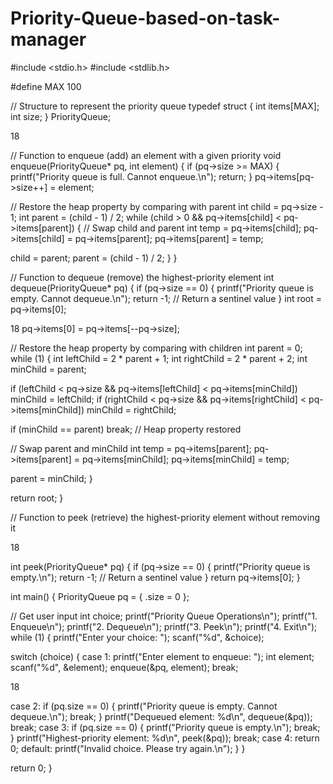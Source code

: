 # Priority-Queue-based-on-task-manager
#include <stdio.h>
#include <stdlib.h>

#define MAX 100

// Structure to represent the priority queue
typedef struct {
int items[MAX];
int size;
} PriorityQueue;

18

// Function to enqueue (add) an element with a given priority
void enqueue(PriorityQueue* pq, int element) {
if (pq->size >= MAX) {
printf("Priority queue is full. Cannot enqueue.\n");
return;
}
pq->items[pq->size++] = element;

// Restore the heap property by comparing with parent
int child = pq->size - 1;
int parent = (child - 1) / 2;
while (child > 0 && pq->items[child] < pq->items[parent]) {
// Swap child and parent
int temp = pq->items[child];
pq->items[child] = pq->items[parent];
pq->items[parent] = temp;

child = parent;
parent = (child - 1) / 2;
}
}

// Function to dequeue (remove) the highest-priority element
int dequeue(PriorityQueue* pq) {
if (pq->size == 0) {
printf("Priority queue is empty. Cannot dequeue.\n");
return -1; // Return a sentinel value
}
int root = pq->items[0];

18
pq->items[0] = pq->items[--pq->size];

// Restore the heap property by comparing with children
int parent = 0;
while (1) {
int leftChild = 2 * parent + 1;
int rightChild = 2 * parent + 2;
int minChild = parent;

if (leftChild < pq->size && pq->items[leftChild] < pq->items[minChild])
minChild = leftChild;
if (rightChild < pq->size && pq->items[rightChild] < pq->items[minChild])
minChild = rightChild;

if (minChild == parent)
break; // Heap property restored

// Swap parent and minChild
int temp = pq->items[parent];
pq->items[parent] = pq->items[minChild];
pq->items[minChild] = temp;

parent = minChild;
}

return root;
}

// Function to peek (retrieve) the highest-priority element without removing it

18

int peek(PriorityQueue* pq) {
if (pq->size == 0) {
printf("Priority queue is empty.\n");
return -1; // Return a sentinel value
}
return pq->items[0];
}

int main() {
PriorityQueue pq = { .size = 0 };

// Get user input
int choice;
printf("Priority Queue Operations\n");
printf("1. Enqueue\n");
printf("2. Dequeue\n");
printf("3. Peek\n");
printf("4. Exit\n");
while (1) {
printf("Enter your choice: ");
scanf("%d", &choice);

switch (choice) {
case 1:
printf("Enter element to enqueue: ");
int element;
scanf("%d", &element);
enqueue(&pq, element);
break;

18

case 2:
if (pq.size == 0) {
printf("Priority queue is empty. Cannot dequeue.\n");
break;
}
printf("Dequeued element: %d\n", dequeue(&pq));
break;
case 3:
if (pq.size == 0) {
printf("Priority queue is empty.\n");
break;
}
printf("Highest-priority element: %d\n", peek(&pq));
break;
case 4:
return 0;
default:
printf("Invalid choice. Please try again.\n");
}
}

return 0;
}
